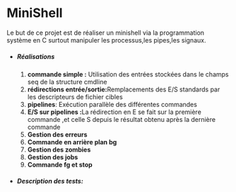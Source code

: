 # MiniShell
Le but de ce projet est de réaliser un minishell via la programmation système en C surtout manipuler les processus,les pipes,les signaux.

<ul>
  <li><h5>Réalisations</h5>
    <ol start=1>
      <li><b>commande simple :</b> Utilisation des entrées stockées dans le champs seq de la structure cmdline
      </li>
      <li><b>rédirections entrée/sortie:</b>Remplacements des E/S standards par les descripteurs de fichier cibles
      </li>
      <li><b>pipelines</b>: Exécution parallèle des différentes commandes</li>
      <li><b>E/S sur pipelines :</b>La rédirection en E se fait sur la première commande ,et celle S depuis le résultat obtenu après la dernière commande</li>
      <li><b>Gestion des erreurs</b></li>
      <li><b>Commande en arrière plan bg</b></li>
      <li><b>Gestion des zombies</b></li>
      <li><b>Gestion des jobs</b></li>
      <li><b>Commande fg et stop</b></li>
    </ol>
  </li>
  <li><h5>Description des tests:</h5></li>
</ul>
